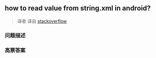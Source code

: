 ## how to read value from string.xml in android?

> 译者 译自 [stackoverflow](http://stackoverflow.com/questions/2183962/how-to-read-value-from-string-xml-in-android) 

### 问题描述 

### 高票答案 

